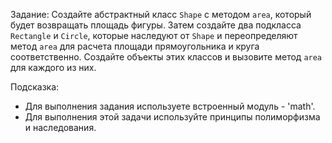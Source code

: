 Задание: 
Создайте абстрактный класс `Shape` с методом `area`, который будет возвращать площадь фигуры. Затем создайте два подкласса `Rectangle` и `Circle`, которые наследуют от `Shape` и переопределяют метод `area` для расчета площади прямоугольника и круга соответственно. Создайте объекты этих классов и вызовите метод `area` для каждого из них.

Подсказка:
- Для выполнения задания используете встроенный модуль - 'math'.
- Для выполнения этой задачи используйте принципы полиморфизма и наследования.
